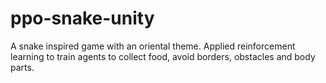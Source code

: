 # ppo-snake-unity
A snake inspired game with an oriental theme. Applied reinforcement learning to train agents to collect food, avoid borders, obstacles and body parts.

